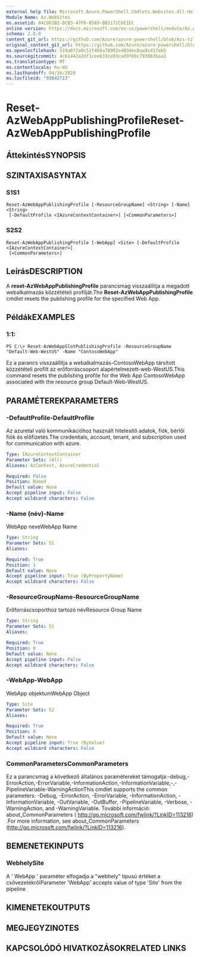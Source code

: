 ```yaml
---
external help file: Microsoft.Azure.PowerShell.Cmdlets.Websites.dll-Help.xml
Module Name: Az.WebSites
ms.assetid: 84C861B2-DCB3-47F0-8589-BB3172C6E1EC
online version: https://docs.microsoft.com/en-us/powershell/module/Az.websites/reset-Azwebapppublishingprofile
schema: 2.0.0
content_git_url: https://github.com/Azure/azure-powershell/blob/Azs-tzl/src/Websites/Websites/help/Reset-AzWebAppPublishingProfile.md
original_content_git_url: https://github.com/Azure/azure-powershell/blob/Azs-tzl/src/Websites/Websites/help/Reset-AzWebAppPublishingProfile.md
ms.openlocfilehash: 519a072a0c51f489a78992e483dec8aa9cd1fab5
ms.sourcegitcommit: 4c61442a2df1cee633ce93cad9f6bc793803baa2
ms.translationtype: MT
ms.contentlocale: hu-HU
ms.lasthandoff: 04/16/2020
ms.locfileid: "93842713"
---
```

# <span data-ttu-id="a2222-101">Reset-AzWebAppPublishingProfile</span><span class="sxs-lookup"><span data-stu-id="a2222-101">Reset-AzWebAppPublishingProfile</span></span>

## <span data-ttu-id="a2222-102">Áttekintés</span><span class="sxs-lookup"><span data-stu-id="a2222-102">SYNOPSIS</span></span>

## <span data-ttu-id="a2222-103">SZINTAXISA</span><span class="sxs-lookup"><span data-stu-id="a2222-103">SYNTAX</span></span>

### <span data-ttu-id="a2222-104">S1</span><span class="sxs-lookup"><span data-stu-id="a2222-104">S1</span></span>
```
Reset-AzWebAppPublishingProfile [-ResourceGroupName] <String> [-Name] <String>
 [-DefaultProfile <IAzureContextContainer>] [<CommonParameters>]
```

### <span data-ttu-id="a2222-105">S2</span><span class="sxs-lookup"><span data-stu-id="a2222-105">S2</span></span>
```
Reset-AzWebAppPublishingProfile [-WebApp] <Site> [-DefaultProfile <IAzureContextContainer>]
 [<CommonParameters>]
```

## <span data-ttu-id="a2222-106">Leírás</span><span class="sxs-lookup"><span data-stu-id="a2222-106">DESCRIPTION</span></span>
<span data-ttu-id="a2222-107">A **reset-AzWebAppPublishingProfile** parancsmag visszaállítja a megadott webalkalmazás közzétételi profilját.</span><span class="sxs-lookup"><span data-stu-id="a2222-107">The **Reset-AzWebAppPublishingProfile** cmdlet resets the publishing profile for the specified Web App.</span></span>

## <span data-ttu-id="a2222-108">Példák</span><span class="sxs-lookup"><span data-stu-id="a2222-108">EXAMPLES</span></span>

### <span data-ttu-id="a2222-109">1:</span><span class="sxs-lookup"><span data-stu-id="a2222-109">1:</span></span>
```
PS C:\> Reset-AzWebAppSlotPublishingProfile -ResourceGroupName "Default-Web-WestUS" -Name "ContosoWebApp"
```

<span data-ttu-id="a2222-110">Ez a parancs visszaállítja a webalkalmazás-ContosoWebApp társított közzétételi profilt az erőforráscsoport alapértelmezett-web-WestUS.</span><span class="sxs-lookup"><span data-stu-id="a2222-110">This command resets the publishing profile for the Web App ContosoWebApp associated with the resource group Default-Web-WestUS.</span></span>

## <span data-ttu-id="a2222-111">PARAMÉTEREK</span><span class="sxs-lookup"><span data-stu-id="a2222-111">PARAMETERS</span></span>

### <span data-ttu-id="a2222-112">-DefaultProfile</span><span class="sxs-lookup"><span data-stu-id="a2222-112">-DefaultProfile</span></span>
<span data-ttu-id="a2222-113">Az azuretal való kommunikációhoz használt hitelesítő adatok, fiók, bérlői fiók és előfizetés.</span><span class="sxs-lookup"><span data-stu-id="a2222-113">The credentials, account, tenant, and subscription used for communication with azure.</span></span>

```yaml
Type: IAzureContextContainer
Parameter Sets: (All)
Aliases: AzContext, AzureCredential

Required: False
Position: Named
Default value: None
Accept pipeline input: False
Accept wildcard characters: False
```

### <span data-ttu-id="a2222-114">-Name (név)</span><span class="sxs-lookup"><span data-stu-id="a2222-114">-Name</span></span>
<span data-ttu-id="a2222-115">WebApp neve</span><span class="sxs-lookup"><span data-stu-id="a2222-115">WebApp Name</span></span>

```yaml
Type: String
Parameter Sets: S1
Aliases: 

Required: True
Position: 1
Default value: None
Accept pipeline input: True (ByPropertyName)
Accept wildcard characters: False
```

### <span data-ttu-id="a2222-116">-ResourceGroupName</span><span class="sxs-lookup"><span data-stu-id="a2222-116">-ResourceGroupName</span></span>
<span data-ttu-id="a2222-117">Erőforráscsoporthoz tartozó név</span><span class="sxs-lookup"><span data-stu-id="a2222-117">Resource Group Name</span></span>

```yaml
Type: String
Parameter Sets: S1
Aliases: 

Required: True
Position: 0
Default value: None
Accept pipeline input: False
Accept wildcard characters: False
```

### <span data-ttu-id="a2222-118">-WebApp</span><span class="sxs-lookup"><span data-stu-id="a2222-118">-WebApp</span></span>
<span data-ttu-id="a2222-119">WebApp objektum</span><span class="sxs-lookup"><span data-stu-id="a2222-119">WebApp Object</span></span>

```yaml
Type: Site
Parameter Sets: S2
Aliases: 

Required: True
Position: 0
Default value: None
Accept pipeline input: True (ByValue)
Accept wildcard characters: False
```

### <span data-ttu-id="a2222-120">CommonParameters</span><span class="sxs-lookup"><span data-stu-id="a2222-120">CommonParameters</span></span>
<span data-ttu-id="a2222-121">Ez a parancsmag a következő általános paramétereket támogatja:-debug,-ErrorAction,-ErrorVariable,-InformationAction,-InformationVariable,-,-PipelineVariable-WarningAction</span><span class="sxs-lookup"><span data-stu-id="a2222-121">This cmdlet supports the common parameters: -Debug, -ErrorAction, -ErrorVariable, -InformationAction, -InformationVariable, -OutVariable, -OutBuffer, -PipelineVariable, -Verbose, -WarningAction, and -WarningVariable.</span></span> <span data-ttu-id="a2222-122">További információ: about_CommonParameters ( http://go.microsoft.com/fwlink/?LinkID=113216) .</span><span class="sxs-lookup"><span data-stu-id="a2222-122">For more information, see about_CommonParameters (http://go.microsoft.com/fwlink/?LinkID=113216).</span></span>

## <span data-ttu-id="a2222-123">BEMENETEK</span><span class="sxs-lookup"><span data-stu-id="a2222-123">INPUTS</span></span>

### <span data-ttu-id="a2222-124">Webhely</span><span class="sxs-lookup"><span data-stu-id="a2222-124">Site</span></span>
<span data-ttu-id="a2222-125">A ' WebApp ' paraméter elfogadja a "webhely" típusú értéket a csővezetékről</span><span class="sxs-lookup"><span data-stu-id="a2222-125">Parameter 'WebApp' accepts value of type 'Site' from the pipeline</span></span>

## <span data-ttu-id="a2222-126">KIMENETEK</span><span class="sxs-lookup"><span data-stu-id="a2222-126">OUTPUTS</span></span>

## <span data-ttu-id="a2222-127">MEGJEGYZI</span><span class="sxs-lookup"><span data-stu-id="a2222-127">NOTES</span></span>

## <span data-ttu-id="a2222-128">KAPCSOLÓDÓ HIVATKOZÁSOK</span><span class="sxs-lookup"><span data-stu-id="a2222-128">RELATED LINKS</span></span>

